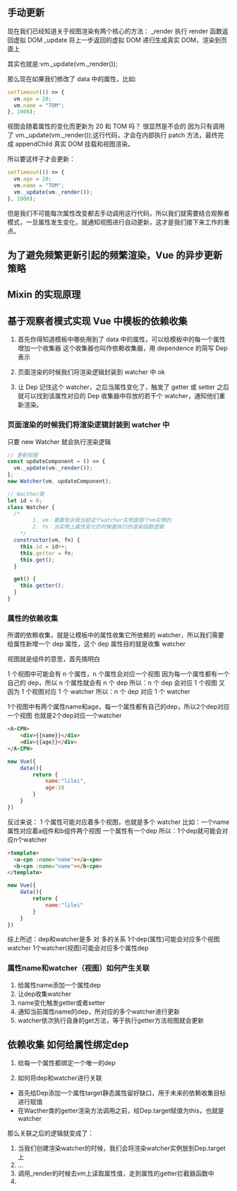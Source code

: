 ## 手动更新

现在我们已经知道关于视图渲染有两个核心的方法：
\_render 执行 render 函数返回虚拟 DOM
\_update 将上一步返回的虚拟 DOM 递归生成真实 DOM，渲染到页面上

其实也就是:vm.\_update(vm.\_render());

那么现在如果我们修改了 data 中的属性，比如:

```js
setTimeout(() => {
  vm.age = 20;
  vm.name = "TOM";
}, 1000);
```

视图会随着属性的变化而更新为 20 和 TOM 吗？
很显然是不会的 因为只有调用了 vm.\_update(vm.\_render());这行代码，才会在内部执行 patch 方法，最终完成 appendChild 真实 DOM 挂载和视图渲染。

所以要这样子才会更新：

```js
setTimeout(() => {
  vm.age = 20;
  vm.name = "TOM";
  vm._update(vm._render());
}, 1000);
```

但是我们不可能每次属性改变都去手动调用这行代码，所以我们就需要结合观察者模式，一旦属性发生变化，就通知视图进行自动更新，这才是我们接下来工作的重点。

## 为了避免频繁更新引起的频繁渲染，Vue 的异步更新策略

## Mixin 的实现原理

## 基于观察者模式实现 Vue 中模板的依赖收集

1. 首先你得知道模板中哪些用到了 data 中的属性，可以给模板中的每一个属性增加一个收集器
   这个收集器也叫作依赖收集器，用 dependence 的简写 Dep 表示

2. 页面渲染的时候我们将渲染逻辑封装到 watcher 中 ok

3. 让 Dep 记住这个 watcher，之后当属性变化了，触发了 getter 或 setter 之后就可以找到该属性对应的 Dep 收集器中存放的若干个 watcher，通知他们重新渲染。

### 页面渲染的时候我们将渲染逻辑封装到 watcher 中

只要 new Watcher 就会执行渲染逻辑

```js
// 更新视图
const updateComponent = () => {
  vm._update(vm._render());
};
new Watcher(vm, updateComponent);
```

```js
// Wacther类
let id = 0;
class Watcher {
  /* 
        1. vm：需要告诉我当前这个watcher实例是那个vm实例的
        2. fn：当实例上属性变化的时候要执行的渲染函数逻辑 
    */
  constructor(vm, fn) {
    this.id = id++;
    this.getter = fn;
    this.get();
  }

  get() {
    this.getter();
  }
}
```

### 属性的依赖收集

所谓的依赖收集，就是让模板中的属性收集它所依赖的 watcher，所以我们需要给属性新增一个 dep 属性，这个 dep 属性目的就是收集 watcher

视图就是组件的意思，首先搞明白

1 个视图中可能会有 n 个属性，n 个属性会对应一个视图
因为每一个属性都有一个自己的 dep，所以 n 个属性就会有 n 个 dep
所以：n 个 dep 会对应 1 个视图
又因为 1 个视图对应 1 个 watcher
所以：n 个 dep 对应 1 个 watcher

1个视图中有两个属性name和age，每一个属性都有自己的dep，所以2个dep对应一个视图
也就是2个dep对应一个watcher
```html
<A-CPN>
    <div>{{name}}</div>
    <div>{{age}}</div>
</A-CPN>
```

```js
new Vue({
    data(){
        return {
            name:"lilei",
            age:18
        }
    }
})
```

反过来说：
1 个属性可能对应着多个视图，也就是多个 watcher
比如：一个name属性对应着a组件和b组件两个视图
一个属性有一个dep
所以：1个dep就可能会对应n个watcher


```html
<template>
  <a-cpn :name="name"></a-cpn>
  <b-cpn :name="name"></b-cpn>
</template>
```

```js
new Vue({
    data(){
        return {
            name:"lilei"
        }
    }
})
```

综上所述：dep和watcher是多 对 多的关系
1个dep(属性)可能会对应多个视图watcher
1个watcher(视图)可能会对应多个属性dep

### 属性name和watcher（视图）如何产生关联

1. 给属性name添加一个属性dep
2. 让dep收集watcher
3. name变化触发getter或者setter
4. 通知当前属性name的dep，所对应的多个watcher进行更新
5. watcher依次执行自身的get方法，等于执行getter方法视图就会更新


## 依赖收集 如何给属性绑定dep
1. 给每一个属性都绑定一个唯一的dep

2. 如何将dep和watcher进行关联
+ 首先给Dep添加一个属性target静态属性留好缺口，用于未来的依赖收集目标进行赋值
+ 在Wacther类的getter渲染方法调用之前，给Dep.target赋值为this，也就是watcher

那么关联之后的逻辑就变成了：
1. 当我们创建渲染watcher的时候，我们会将渲染watcher实例放到Dep.target上
2. ...
3. 调用_render的时候去vm上读取属性值，走到属性的getter拦截器函数中
4. 
